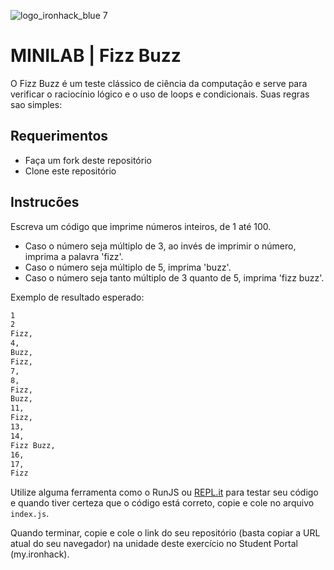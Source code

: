 ![logo_ironhack_blue 7](https://user-images.githubusercontent.com/23629340/40541063-a07a0a8a-601a-11e8-91b5-2f13e4e6b441.png)

# MINILAB | Fizz Buzz

O Fizz Buzz é um teste clássico de ciência da computação e serve para verificar o raciocínio lógico e o uso de loops e condicionais. Suas regras sao simples:

## Requerimentos

- Faça um fork deste repositório
- Clone este repositório

## Instrucões

Escreva um código que imprime números inteiros, de 1 até 100. 

- Caso o número seja múltiplo de 3, ao invés de imprimir o número, imprima a palavra 'fizz'. 
- Caso o número seja múltiplo de 5, imprima 'buzz'. 
- Caso o número seja tanto múltiplo de 3 quanto de 5, imprima 'fizz buzz'.

Exemplo de resultado esperado:

```bash
1
2
Fizz,
4,
Buzz,
Fizz,
7, 
8,
Fizz,
Buzz,
11,
Fizz,
13,
14,
Fizz Buzz,
16,
17,
Fizz
```

Utilize alguma ferramenta como o RunJS ou [REPL.it](https://replit.com/) para testar seu código e quando tiver certeza que o código está correto, copie e cole no arquivo `index.js`.

Quando terminar, copie e cole o link do seu repositório (basta copiar a URL atual do seu navegador) na unidade deste exercício no Student Portal (my.ironhack).
